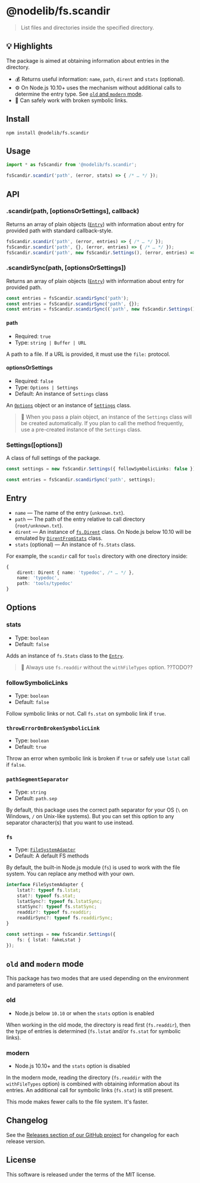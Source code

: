 # @nodelib/fs.scandir

> List files and directories inside the specified directory.

## :bulb: Highlights

The package is aimed at obtaining information about entries in the directory.

* :moneybag: Returns useful information: `name`, `path`, `dirent` and `stats` (optional).
* :gear: On Node.js 10.10+ uses the mechanism without additional calls to determine the entry type. See [`old` and `modern` mode](#old-and-modern-mode).
* :link: Can safely work with broken symbolic links.

## Install

```console
npm install @nodelib/fs.scandir
```

## Usage

```ts
import * as fsScandir from '@nodelib/fs.scandir';

fsScandir.scandir('path', (error, stats) => { /* … */ });
```

## API

### .scandir(path, [optionsOrSettings], callback)

Returns an array of plain objects ([`Entry`](#entry)) with information about entry for provided path with standard callback-style.

```ts
fsScandir.scandir('path', (error, entries) => { /* … */ });
fsScandir.scandir('path', {}, (error, entries) => { /* … */ });
fsScandir.scandir('path', new fsScandir.Settings(), (error, entries) => { /* … */ });
```

### .scandirSync(path, [optionsOrSettings])

Returns an array of plain objects ([`Entry`](#entry)) with information about entry for provided path.

```ts
const entries = fsScandir.scandirSync('path');
const entries = fsScandir.scandirSync('path', {});
const entries = fsScandir.scandirSync(('path', new fsScandir.Settings());
```

#### path

* Required: `true`
* Type: `string | Buffer | URL`

A path to a file. If a URL is provided, it must use the `file:` protocol.

#### optionsOrSettings

* Required: `false`
* Type: `Options | Settings`
* Default: An instance of `Settings` class

An [`Options`](#options) object or an instance of [`Settings`](#settingsoptions) class.

> :book: When you pass a plain object, an instance of the `Settings` class will be created automatically. If you plan to call the method frequently, use a pre-created instance of the `Settings` class.

### Settings([options])

A class of full settings of the package.

```ts
const settings = new fsScandir.Settings({ followSymbolicLinks: false });

const entries = fsScandir.scandirSync('path', settings);
```

## Entry

* `name` — The name of the entry (`unknown.txt`).
* `path` — The path of the entry relative to call directory (`root/unknown.txt`).
* `dirent` — An instance of [`fs.Dirent`](./src/types/index.ts) class. On Node.js below 10.10 will be emulated by [`DirentFromStats`](./src/utils/fs.ts) class.
* `stats` (optional) — An instance of `fs.Stats` class.

For example, the `scandir` call for `tools` directory with one directory inside:

```ts
{
	dirent: Dirent { name: 'typedoc', /* … */ },
	name: 'typedoc',
	path: 'tools/typedoc'
}
```

## Options

### stats

* Type: `boolean`
* Default: `false`

Adds an instance of `fs.Stats` class to the [`Entry`](#entry).

> :book: Always use `fs.readdir` without the `withFileTypes` option. ??TODO??

### followSymbolicLinks

* Type: `boolean`
* Default: `false`

Follow symbolic links or not. Call `fs.stat` on symbolic link if `true`.

### `throwErrorOnBrokenSymbolicLink`

* Type: `boolean`
* Default: `true`

Throw an error when symbolic link is broken if `true` or safely use `lstat` call if `false`.

### `pathSegmentSeparator`

* Type: `string`
* Default: `path.sep`

By default, this package uses the correct path separator for your OS (`\` on Windows, `/` on Unix-like systems). But you can set this option to any separator character(s) that you want to use instead.

### `fs`

* Type: [`FileSystemAdapter`](./src/adapters/fs.ts)
* Default: A default FS methods

By default, the built-in Node.js module (`fs`) is used to work with the file system. You can replace any method with your own.

```ts
interface FileSystemAdapter {
	lstat?: typeof fs.lstat;
	stat?: typeof fs.stat;
	lstatSync?: typeof fs.lstatSync;
	statSync?: typeof fs.statSync;
	readdir?: typeof fs.readdir;
	readdirSync?: typeof fs.readdirSync;
}

const settings = new fsScandir.Settings({
	fs: { lstat: fakeLstat }
});
```

## `old` and `modern` mode

This package has two modes that are used depending on the environment and parameters of use.

### old

* Node.js below `10.10` or when the `stats` option is enabled

When working in the old mode, the directory is read first (`fs.readdir`), then the type of entries is determined (`fs.lstat` and/or `fs.stat` for symbolic links).

### modern

* Node.js 10.10+ and the `stats` option is disabled

In the modern mode, reading the directory (`fs.readdir` with the `withFileTypes` option) is combined with obtaining information about its entries. An additional call for symbolic links (`fs.stat`) is still present.

This mode makes fewer calls to the file system. It's faster.

## Changelog

See the [Releases section of our GitHub project](https://github.com/nodelib/nodelib/releases) for changelog for each release version.

## License

This software is released under the terms of the MIT license.

